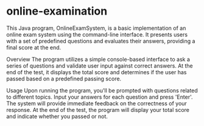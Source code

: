 # online-examination

This Java program, OnlineExamSystem, is a basic implementation of an online exam system using the command-line interface. 
It presents users with a set of predefined questions and evaluates their answers, providing a final score at the end.

Overview
The program utilizes a simple console-based interface to ask a series of questions and validate user input against correct answers. 
At the end of the test, it displays the total score and determines if the user has passed based on a predefined passing score.

Usage
Upon running the program, you'll be prompted with questions related to different topics.
Input your answers for each question and press 'Enter'.
The system will provide immediate feedback on the correctness of your response.
At the end of the test, the program will display your total score and indicate whether you passed or not.
